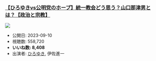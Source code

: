 ### [【ひろゆきvs公明党のホープ】統一教会どう思う？山口那津男とは？【政治と宗教】](https://www.youtube.com/watch?v=9ScFCMtxLkw)
[![](https://img.youtube.com/vi/9ScFCMtxLkw/sddefault.jpg)](https://www.youtube.com/watch?v=9ScFCMtxLkw)
-   公開日: 2023-09-10
-   視聴数: 558,720
-   **いいね数: 8,408**
-   出演者: [ひろゆき](/rehacq_fan/people/ひろゆき "wikilink"), 伊佐進一
